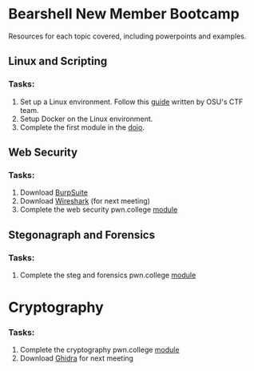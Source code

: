 # Bearshell New Member Bootcamp
Resources for each topic covered, including powerpoints and examples.

## Linux and Scripting
### Tasks:
1. Set up a Linux environment. Follow this [guide](https://wiki.osucyber.club/en/Bootcamp-CTF/Getting-Started/Environment) written by OSU's CTF team.
2. Setup Docker on the Linux environment.
3. Complete the first module in the [dojo](https://pwn.college/dojo/bearshell~83271640/join).

## Web Security
### Tasks:
1. Download [BurpSuite](https://portswigger.net/burp/communitydownload)
2. Download [Wireshark](https://www.wireshark.org/download.html) (for next meeting)
2. Complete the web security pwn.college [module](https://pwn.college/bearshell~83271640/web-security)

## Stegonagraph and Forensics
### Tasks:
1. Complete the steg and forensics pwn.college [module](https://pwn.college/bearshell~83271640/steg-forensics)

# Cryptography
### Tasks:
1. Complete the cryptography pwn.college [module](https://pwn.college/bearshell~83271640/crypto)
2. Download [Ghidra](https://github.com/NationalSecurityAgency/ghidra/releases) for next meeting